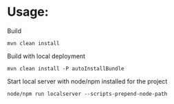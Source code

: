 # Usage:

Build
```
mvn clean install
```

Build with local deployment
```
mvn clean install -P autoInstallBundle
```

Start local server with node/npm installed for the project
```
node/npm run localserver --scripts-prepend-node-path
```
